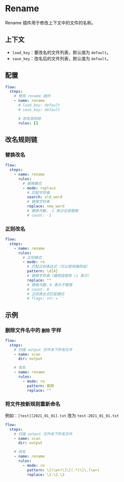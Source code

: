 # Rename

Rename 插件用于修改上下文中的文件的名称。

## 上下文

- `load_key`：要改名的文件列表，默认值为 `default`。
- `save_key`：改名后的文件列表，默认值为 `default`。

## 配置

```yaml
flow:
  steps:
    # 使用 rename 插件
    - name: rename
      # load_key: default
      # save_key: default

      # 改名规则链
      rules: []
```

## 改名规则链

### 替换改名

```yaml
flow:
  steps:
    - name: rename
      rules:
        # 替换模式
        - mode: replace
          # 匹配字符串
          search: old_word
          # 替换字符串
          replace: new_word
          # 替换次数，-1 表示全部替换
          # count: -1
```

### 正则改名

```yaml
flow:
  steps:
    - name: rename
      rules:
        # 正则模式
        - mode: re
          # 匹配正则表达式（可以使用捕获组）
          pattern: \d{4}
          # 替换字符串（捕获组使用 \1 表示）
          replace: ""
          # 替换次数，0 表示不替换
          # count: 0
          # 正则表达式匹配模式
          # flags: str = ''
```

## 示例

### 删除文件名中的 `删除` 字样

```yaml
flow:
  steps:
    # 扫描 output 文件夹下所有文件
    - name: scan
      dir: output

    # 改名
    - name: rename
      rules:
        - mode: re
          pattern: 删除
          replace: ""
```

### 将文件按新规则重新命名

例如：`[test][2021_01_01].txt` 改为 `test-2021_01_01.txt`

```yaml
flow:
  steps:
    # 扫描 output 文件夹下所有文件
    - name: scan
      dir: output

    # 改名
    - name: rename
      rules:
        - mode: re
          pattern: \[(\w+)\]\[(.*)\]\.(\w+)
          replace: \1-\2.\3
```